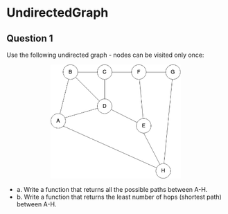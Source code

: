 # UndirectedGraph

## Question 1

Use the following undirected graph ­- nodes can be visited only once:

<div align="center">
    <img src="assets/graph.png" width="300px"</img> </div>

- a. Write a function that returns all the possible paths between A­-H.
- b. Write a function that returns the least number of hops (shortest path) between A­-H.
